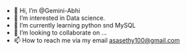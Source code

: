 - 👋 Hi, I’m @Gemini-Abhi
- 👀 I’m interested in Data science.
- 🌱 I’m currently learning python snd MySQL
- 💞️ I’m looking to collaborate on ...
- 📫 How to reach me via my email asasethy100@gmail.com

<!---
Gemini-Abhi/Gemini-Abhi is a ✨ special ✨ repository because its `README.md` (this file) appears on your GitHub profile.
You can click the Preview link to take a look at your changes.
--->

